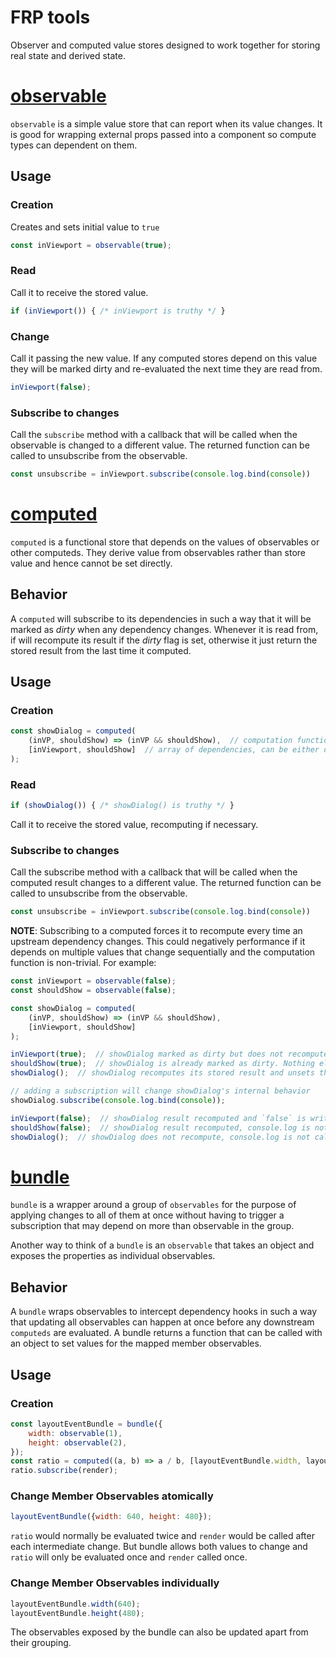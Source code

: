 # FRP tools

Observer and computed value stores designed to work together for storing real state and derived state.

# [observable](./src/observable.js)

`observable` is a simple value store that can report when its value changes. It is good for wrapping external props passed into a component so compute types can dependent on them.

## Usage

### Creation

Creates and sets initial value to `true`

```js
const inViewport = observable(true);
```

### Read

Call it to receive the stored value.

```js
if (inViewport()) { /* inViewport is truthy */ }
```

### Change

Call it passing the new value. If any computed stores depend on this value they will be marked dirty and re-evaluated the next time they are read from.

```js
inViewport(false);
```

### Subscribe to changes

Call the `subscribe` method with a callback that will be called when the observable is changed to a different value.  The returned function can be called to unsubscribe from the observable.

```js
const unsubscribe = inViewport.subscribe(console.log.bind(console))
```


# [computed](./src/computed.js)

`computed` is a functional store that depends on the values of observables or other computeds. They derive value from observables rather than store value and hence cannot be set directly.

## Behavior
A `computed` will subscribe to its dependencies in such a way that it will be marked as *dirty* when any dependency changes. Whenever it is read from, if will recompute its result if the *dirty* flag is set, otherwise it just return the stored result from the last time it computed.

## Usage

### Creation

```js
const showDialog = computed(
    (inVP, shouldShow) => (inVP && shouldShow),  // computation function
    [inViewport, shouldShow]  // array of dependencies, can be either observable or computed
);
```

### Read
```js
if (showDialog()) { /* showDialog() is truthy */ }
```

Call it to receive the stored value, recomputing if necessary.


### Subscribe to changes

Call the subscribe method with a callback that will be called when the computed result changes to a different value.  The returned function can be called to unsubscribe from the observable.

```js
const unsubscribe = inViewport.subscribe(console.log.bind(console))
```

**NOTE**: Subscribing to a computed forces it to recompute every time an upstream dependency changes.  This could negatively performance if it depends on multiple values that change sequentially and the computation function is non-trivial.  For example:

```js
const inViewport = observable(false);
const shouldShow = observable(false);

const showDialog = computed(
    (inVP, shouldShow) => (inVP && shouldShow),
    [inViewport, shouldShow]
);

inViewport(true);  // showDialog marked as dirty but does not recompute its stored result.
shouldShow(true);  // showDialog is already marked as dirty. Nothing else happens.
showDialog();  // showDialog recomputes its stored result and unsets the dirty flag.

// adding a subscription will change showDialog's internal behavior
showDialog.subscribe(console.log.bind(console));

inViewport(false);  // showDialog result recomputed and `false` is written to the console.
shouldShow(false);  // showDialog result recomputed, console.log is not called.
showDialog();  // showDialog does not recompute, console.log is not called. `false` is returned.
```


# [bundle](./src/bundle.js)

`bundle` is a wrapper around a group of `observables` for the purpose of applying changes to all of them at once without having to trigger a subscription that may depend on more than observable in the group.

Another way to think of a `bundle` is an `observable` that takes an object and exposes the properties as individual observables.

## Behavior
A `bundle` wraps observables to intercept dependency hooks in such a way that updating all observables can happen at once before any downstream `computeds` are evaluated. A bundle returns a function that can be called with an object to set values for the mapped member observables.

## Usage

### Creation

```js
const layoutEventBundle = bundle({
    width: observable(1),
    height: observable(2),
});
const ratio = computed((a, b) => a / b, [layoutEventBundle.width, layoutEventBundle.height]);
ratio.subscribe(render);
```

### Change Member Observables atomically
```js
layoutEventBundle({width: 640, height: 480});
```

`ratio` would normally be evaluated twice and `render` would be called after each intermediate change.  But bundle allows both values to change and `ratio` will only be evaluated once and `render` called once.


### Change Member Observables individually
```js
layoutEventBundle.width(640);
layoutEventBundle.height(480);
```

The observables exposed by the bundle can also be updated apart from their grouping.
